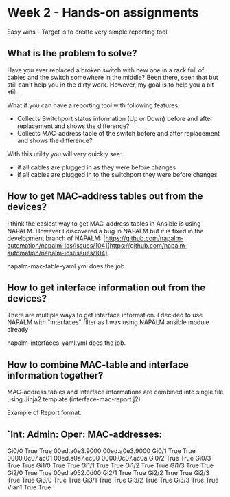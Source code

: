 # Week 2 - Hands-on assignments

Easy wins - Target is to create very simple reporting tool

## What is the problem to solve?

Have you ever replaced a broken switch with new one in a rack full of cables and the switch somewhere in the middle? Been there, seen that but still can't help you in the dirty work. However, my goal is to help you a bit still. 

What if you can have a reporting tool with following features:
* Collects Switchport status information (Up or Down) before and after replacement and shows the difference?
* Collects MAC-address table of the switch before and after replacement and shows the difference?

With this utility you will very quickly see:
* if all cables are plugged in as they were before changes
* if all cables are plugged in to the switchport they were before changes

## How to get MAC-address tables out from the devices?

I think the easiest way to get MAC-address tables in Ansible is using NAPALM. However I discovered a bug in NAPALM but it is fixed in the development branch of NAPALM: [https://github.com/napalm-automation/napalm-ios/issues/104](https://github.com/napalm-automation/napalm-ios/issues/104)

napalm-mac-table-yaml.yml does the job.

## How to get interface information out from the devices?

There are multiple ways to get interface information. I decided to use NAPALM with "interfaces" filter as I was using NAPALM ansible module already

napalm-interfaces-yaml.yml does the job.

## How to combine MAC-table and interface information together?

MAC-address tables and Interface informations are combined into single file using Jinja2 template (interface-mac-report.j2)

Example of Report format:

`Int:	Admin:	Oper:	MAC-addresses:
----------------------------------------------------------------------------
Gi0/0	True		True  00ed.a0e3.9000 00ed.a0e3.9000
Gi0/1	True		True  0000.0c07.ac01 00ed.a0a7.ec00 0000.0c07.ac0a
Gi0/2	True		True 
Gi0/3	True		True 
Gi1/0	True		True 
Gi1/1	True		True 
Gi1/2	True		True 
Gi1/3	True		True 
Gi2/0	True		True  00ed.a052.0d00
Gi2/1	True		True 
Gi2/2	True		True 
Gi2/3	True		True 
Gi3/0	True		True 
Gi3/1	True		True 
Gi3/2	True		True 
Gi3/3	True		True 
Vlan1	True		True 
`